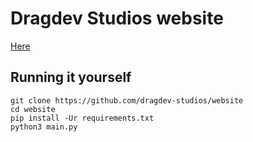 # Dragdev Studios website

[Here](https://dragdev.xyz)

## Running it yourself

```shell
git clone https://github.com/dragdev-studios/website
cd website
pip install -Ur requirements.txt
python3 main.py
```